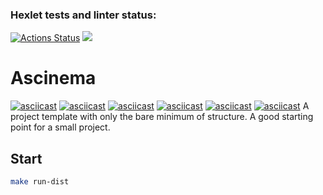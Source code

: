 ### Hexlet tests and linter status:
[![Actions Status](https://github.com/ArsenHandzhyan/java-project-61/workflows/hexlet-check/badge.svg)](https://github.com/ArsenHandzhyan/java-project-61/actions)
<a href="https://codeclimate.com/github/ArsenHandzhyan/java-project-61/maintainability"><img src="https://api.codeclimate.com/v1/badges/48ce95568eebc57920e8/maintainability" /></a>
# Ascinema 
[![asciicast](https://asciinema.org/a/Oj9cBQhNDuTj4tgieK5CkMG84.svg)](https://asciinema.org/a/Oj9cBQhNDuTj4tgieK5CkMG84)
[![asciicast](https://asciinema.org/a/IUxlj2bpm618e5bEZ0B18ReRu.svg)](https://asciinema.org/a/IUxlj2bpm618e5bEZ0B18ReRu)
[![asciicast](https://asciinema.org/a/5oSPWnlrzUsVFm9J2opkyPJ9A.svg)](https://asciinema.org/a/5oSPWnlrzUsVFm9J2opkyPJ9A)
[![asciicast](https://asciinema.org/a/PWIL8eJHu3m5DFWbQ1uzpj2Jq.svg)](https://asciinema.org/a/PWIL8eJHu3m5DFWbQ1uzpj2Jq)
[![asciicast](https://asciinema.org/a/V5tBs5vsd8tlRuPySv53bB07F.svg)](https://asciinema.org/a/V5tBs5vsd8tlRuPySv53bB07F)
[![asciicast](https://asciinema.org/a/25O7K7Svevy0vy7pfR1CY8wCh.svg)](https://asciinema.org/a/25O7K7Svevy0vy7pfR1CY8wCh)
A project template with only the bare minimum of structure. A good starting point for a small project. 

## Start

```bash
make run-dist
```
